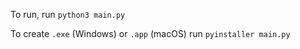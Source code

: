 To run, run `python3 main.py`

To create `.exe` (Windows) or `.app` (macOS) run `pyinstaller main.py`
